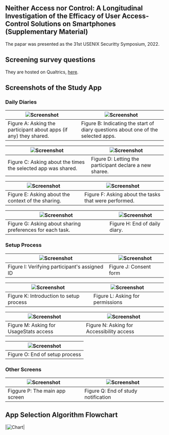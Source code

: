 ## Neither Access nor Control: A Longitudinal Investigation of the Efficacy of User Access-Control Solutions on Smartphones (Supplementary Material)
The papar was presented as the 31st USENIX Securitty Symposium, 2022.

## Screening survey questions
They are hosted on Qualtrics, <a href="https://ubc.ca1.qualtrics.com/jfe/form/SV_3NOxVjlSYvnJabs">here</a>.

## Screenshots of the Study App
### Daily Diaries
|![Screenshot](screenshots/daily_diaries/screen1_shared_apps.png?raw=true)|![Screenshot](screenshots/daily_diaries/screen2_ready_to_go.png?raw=true)|
|--------------------|--------------------|
|Figure A: Asking the participant about apps (if any) they shared.|Figure B: Indicating the start of diary questions about one of the selected apps.|

|![Screenshot](screenshots/daily_diaries/screen3_1_shared_times.png?raw=true)|![Screenshot](screenshots/daily_diaries/screen3_2_add_new_sharee.png?raw=true)|
|--------------------|--------------------|
|Figure C: Asking about the times the selected app was shared.|Figure D: Letting the participant declare a new sharee.|

|![Screenshot](screenshots/daily_diaries/screen4_sharing_context.png?raw=true)|![Screenshot](screenshots/daily_diaries/screen5_tasks.png?raw=true)|
|--------------------|--------------------|
|Figure E: Asking about the context of the sharing.|Figure F: Asking about the tasks that were performed.|

|![Screenshot](screenshots/daily_diaries/screen6_sharing_preferences.png?raw=true)|![Screenshot](screenshots/daily_diaries/screen7_end.png?raw=true)|
|--------------------|--------------------|
|Figure G: Asking about sharing preferences for each task.|Figure H: End of daily diary.|


### Setup Process
|![Screenshot](screenshots/setup_process/screen1_participant_id.png?raw=true)|![Screenshot](screenshots/setup_process/screen2_consent.png?raw=true)|
|--------------------|--------------------|
|Figure I: Verifying participant's assigned ID|Figure J: Consent form|

|![Screenshot](screenshots/setup_process/screen3_intro.png?raw=true)|![Screenshot](screenshots/setup_process/screen4_permissions.png?raw=true)|
|--------------------|--------------------|
|Figure K: Introduction to setup process|Figure L: Asking for permissions|

|![Screenshot](screenshots/setup_process/screen5_usage_stats.png?raw=true)|![Screenshot](screenshots/setup_process/screen6_accessibility_service.png?raw=true)|
|--------------------|--------------------|
|Figure M: Asking for UsageStats access|Figure N: Asking for Accessibility access|

|![Screenshot](screenshots/setup_process/screen7_done.png?raw=true)|
|--------------------|
|Figure O: End of setup process|


### Other Screens
|![Screenshot](screenshots/other_screens/main_app_screen.png?raw=true)|![Screenshot](screenshots/other_screens/study_end.png?raw=true)|
|--------------------|--------------------|
|Figgure P: The main app screen|Figure Q: End of study notification|


## App Selection Algorithm Flowchart
|![Chart](screenshots/app_selection_flowchart.jpg?raw=true)|
